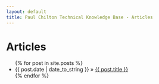 ```yaml
---
layout: default
title: Paul Chilton Technical Knowledge Base - Articles
---
```


<h1>Articles</h1>
<ul class="posts">
	{% for post in site.posts %}
		<li><span>{{ post.date | date_to_string }}</span> &raquo; <a href="{{ site.baseurl }}{{ post.url }}">{{ post.title }}</a></li>
	{% endfor %}
</ul>
